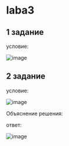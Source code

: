# laba3

## 1 задание

условие:

![image](https://github.com/KseniyaMaystrenko/laba3/assets/152999073/ede9d4b1-8870-40c5-a8d8-8ccb41b3d4d6)


## 2 задание 

условие:

![image](https://github.com/KseniyaMaystrenko/laba3/assets/152999073/6f2b127b-d988-4304-b058-e7c127023db0)

Объяснение решения:



ответ:

![image](https://github.com/KseniyaMaystrenko/laba3/assets/152999073/05a892cf-cffa-4114-9723-c9a3247e4d91)

